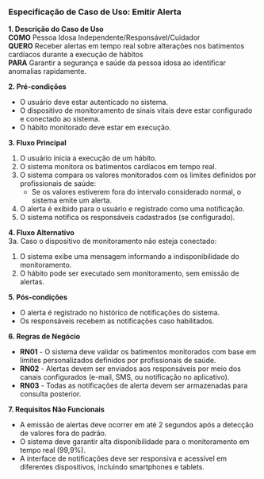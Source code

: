 ### Especificação de Caso de Uso: Emitir Alerta

**1. Descrição do Caso de Uso**  
**COMO** Pessoa Idosa Independente/Responsável/Cuidador  
**QUERO** Receber alertas em tempo real sobre alterações nos batimentos cardíacos durante a execução de hábitos  
**PARA** Garantir a segurança e saúde da pessoa idosa ao identificar anomalias rapidamente.  

**2. Pré-condições**  
- O usuário deve estar autenticado no sistema.  
- O dispositivo de monitoramento de sinais vitais deve estar configurado e conectado ao sistema.  
- O hábito monitorado deve estar em execução.  

**3. Fluxo Principal**  
1. O usuário inicia a execução de um hábito.  
2. O sistema monitora os batimentos cardíacos em tempo real.  
3. O sistema compara os valores monitorados com os limites definidos por profissionais de saúde:  
   - Se os valores estiverem fora do intervalo considerado normal, o sistema emite um alerta.  
4. O alerta é exibido para o usuário e registrado como uma notificação.  
5. O sistema notifica os responsáveis cadastrados (se configurado).  

**4. Fluxo Alternativo**  
3a. Caso o dispositivo de monitoramento não esteja conectado:  
   1. O sistema exibe uma mensagem informando a indisponibilidade do monitoramento.  
   2. O hábito pode ser executado sem monitoramento, sem emissão de alertas.  

**5. Pós-condições**  
- O alerta é registrado no histórico de notificações do sistema.  
- Os responsáveis recebem as notificações caso habilitados.  

**6. Regras de Negócio**  
- **RN01** - O sistema deve validar os batimentos monitorados com base em limites personalizados definidos por profissionais de saúde.  
- **RN02** - Alertas devem ser enviados aos responsáveis por meio dos canais configurados (e-mail, SMS, ou notificação no aplicativo).  
- **RN03** - Todas as notificações de alerta devem ser armazenadas para consulta posterior.  

**7. Requisitos Não Funcionais**  
- A emissão de alertas deve ocorrer em até 2 segundos após a detecção de valores fora do padrão.  
- O sistema deve garantir alta disponibilidade para o monitoramento em tempo real (99,9%).  
- A interface de notificações deve ser responsiva e acessível em diferentes dispositivos, incluindo smartphones e tablets.  
